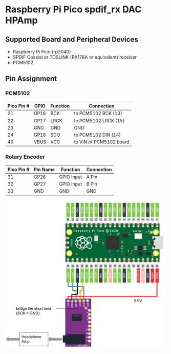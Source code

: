 # Raspberry Pi Pico spdif_rx DAC HPAmp

## Supported Board and Peripheral Devices
* Raspberry Pi Pico (rp2040)
* SPDIF Coaxial or TOSLINK (RX178A or equivalent) receiver
* PCM5102

## Pin Assignment
### PCM5102
| Pico Pin # | GPIO | Function | Connection |
----|----|----|----
| 21 | GP16 | BCK | to PCM5102 BCK (13) |
| 22 | GP17 | LRCK | to PCM5102 LRCK (15) |
| 23 | GND | GND | GND |
| 24 | GP18 | SDO | to PCM5102 DIN (14) |
| 40 | VBUS | VCC | to VIN of PCM5102 board |

### Rotary Encoder
| Pico Pin # | Pin Name | Function | Connection |
----|----|----|----
| 31 | GP26 | GPIO Input | A Pin |
| 32 | GP27 | GPIO Input | B Pin |
| 33 | GND | GND | GND |

![PCM5102_schematic](doc/PCM5102_Schematic.png)